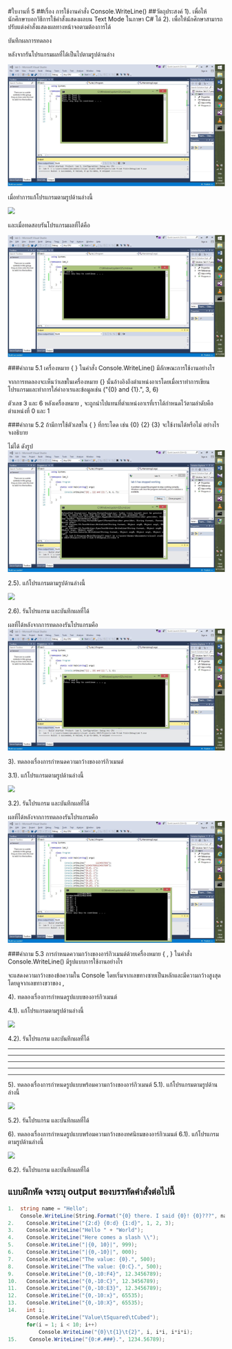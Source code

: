 #ใบงานที่ 5
##เรื่อง การใช้งานคำสั่ง Console.WriteLine()
##วัตถุประสงค์
1). เพื่อให้นักศึกษาบอกวิธีการใช้คำสั่งแสดงผลบน Text Mode ในภาษา C# ได้
2). เพื่อให้นักศึกษาสามารถปรับแต่งคำสั่งแสดงผลทางหน้าจอตามต้องการได้

บันทึกผลการทดลอง

 หลังจากรันโปรแกรมผลที่ได้เป็นไปตามรูปด้านล่าง
 
 ![](https://github.com/est160/LAB-05/blob/master/img/lab%205.1.png?raw=true)
 
 เมื่อทำการแก้โปรแกรมตามรูปด้านล่างนี้
 
  ![](https://github.com/Desktop-Programming-Lab-2559/LAB-05/blob/master/img/pic2.png)

 และเมื่อทดสอบรันโปรแกรมผลที่ได้คือ
 
  ![](https://github.com/est160/LAB-05/blob/master/img/lab5.2.png?raw=true)



###คำถาม 5.1 เครื่องหมาย { }  ในคำสั่ง Console.WriteLine() มีลักษณะการใช้งานอย่างไร


  จากการทดลองจะเห็นว่าเลขในเครื่องหมาย {} นั้นอ้างอิงถึงตำแหน่งอาเรโดยเมื่อเราทำการเขียนโปรแกรมและทำการใส่ค่าอาเรและข้อมูลเช่น ("{0} and {1}.", 3, 6)
  
  
  ตัวเลข 3 และ 6 หลังเครื่องหมาย , จะถูกนำไปแทนที่ตำแหน่งอาเรที่เราได้กำหนดไว้ตามลำดับคือตำแหน่งที่ 0 และ 1
  
  
###คำถาม 5.2  ถ้ามีการใช้ตัวเลขใน { } ที่กระโดด เช่น {0} {2} {3} จะใช้งานได้หรือไม่ อย่างไร จงอธิบาย

 
  ไม่ได้ ดังรูป ![](https://github.com/est160/LAB-05/blob/master/img/lab%205.3.png?raw=true)
  
 
 2.5). แก้โปรแกรมตามรูปด้านล่างนี้
 

  ![](https://github.com/Desktop-Programming-Lab-2559/LAB-05/blob/master/img/pic3.png)
  

 2.6). รันโปรแกรม และบันทึกผลที่ได้
 
 
ผลที่ได้หลังจากการทดลองรันโปรแกรมคือ ![](https://github.com/est160/LAB-05/blob/master/img/lab%205.4.png?raw=true)


3). ทดลองเรื่องการกำหนดความกว้างของอาร์กิวเมนต์

  3.1). แก้โปรแกรมตามรูปด้านล่างนี้

  ![](https://github.com/Desktop-Programming-Lab-2559/LAB-05/blob/master/img/pic4.png)

  3.2). รันโปรแกรม และบันทึกผลที่ได้


ผลที่ได้หลังจากการทดลองรันโปรแกรมคือ ![](https://github.com/est160/LAB-05/blob/master/img/lab%205.5.png?raw=true)


###คำถาม 5.3 การกำหนดความกว้างของอาร์กิวเมนต์ด้วยเครื่องหมาย { , }  ในคำสั่ง Console.WriteLine() มีรูปแบบการใช้งานอย่างไร

จะแสดงความกว้างของข้อความใน Console โดยเริ่มจากเลขทางซายเป็นหลักและมีความกว้างสูงสุดโดยดูจากเลขทางขวาของ , 

4). ทดลองเรื่องการกำหนดรูปแบบของอาร์กิวเมนต์

  4.1). แก้โปรแกรมตามรูปด้านล่างนี้

  ![](https://github.com/Desktop-Programming-Lab-2559/LAB-05/blob/master/img/pic5.png)

  4.2). รันโปรแกรม และบันทึกผลที่ได้
<hr>
<hr>
<hr>
<hr>
<hr>

5). ทดลองเรื่องการกำหนดรูปแบบพร้อมความกว้างของอาร์กิวเมนต์
  5.1). แก้โปรแกรมตามรูปด้านล่างนี้
 
 ![](https://github.com/Desktop-Programming-Lab-2559/LAB-05/blob/master/img/pic6.png)

  5.2). รันโปรแกรม และบันทึกผลที่ได้

6). ทดลองเรื่องการกำหนดรูปแบบพร้อมความกว้างของทศนิยมของอาร์กิวเมนต์
  6.1). แก้โปรแกรมตามรูปด้านล่างนี้

 ![](https://github.com/Desktop-Programming-Lab-2559/LAB-05/blob/master/img/pic7.png)

  6.2). รันโปรแกรม และบันทึกผลที่ได้

## แบบฝึกหัด จงระบุ output ของบรรทัดคำสั่งต่อไปนี้

```csharp
1.  string name = "Hello";
    Console.WriteLine(String.Format("{0} there. I said {0}! {0}???", name));
2.    Console.WriteLine("{2:d} {0:d} {1:d}", 1, 2, 3);
3.    Console.WriteLine("Hello " + "World");
4.    Console.WriteLine("Here comes a slash \\");
5.    Console.WriteLine("|{0, 10}|", 999);
6.    Console.WriteLine("|{0,-10}|", 000);
7.    Console.WriteLine("The value: {0}.", 500);
8.    Console.WriteLine("The value: {0:C}.", 500);
9.    Console.WriteLine("{0,-10:F4}", 12.3456789);
10.   Console.WriteLine("{0,-10:C}", 12.3456789);
11.   Console.WriteLine("{0,-10:E3}", 12.3456789);
12.   Console.WriteLine("{0,-10:x}", 65535);
13.   Console.WriteLine("{0,-10:X}", 65535);
14.   int i; 
      Console.WriteLine("Value\tSquared\tCubed"); 
      for(i = 1; i < 10; i++) 
          Console.WriteLine("{0}\t{1}\t{2}", i, i*i, i*i*i); 
15.    Console.WriteLine("{0:#.###}.", 1234.56789);
```

